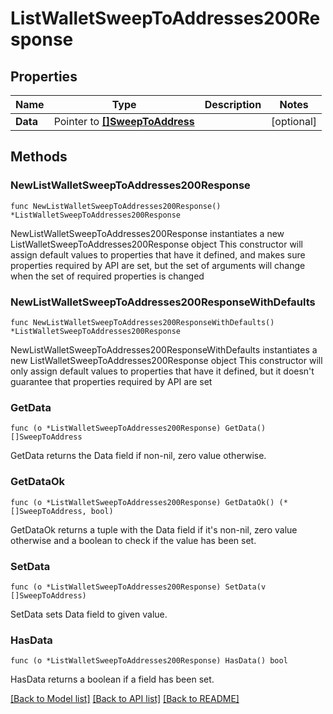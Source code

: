 # ListWalletSweepToAddresses200Response

## Properties

Name | Type | Description | Notes
------------ | ------------- | ------------- | -------------
**Data** | Pointer to [**[]SweepToAddress**](SweepToAddress.md) |  | [optional] 

## Methods

### NewListWalletSweepToAddresses200Response

`func NewListWalletSweepToAddresses200Response() *ListWalletSweepToAddresses200Response`

NewListWalletSweepToAddresses200Response instantiates a new ListWalletSweepToAddresses200Response object
This constructor will assign default values to properties that have it defined,
and makes sure properties required by API are set, but the set of arguments
will change when the set of required properties is changed

### NewListWalletSweepToAddresses200ResponseWithDefaults

`func NewListWalletSweepToAddresses200ResponseWithDefaults() *ListWalletSweepToAddresses200Response`

NewListWalletSweepToAddresses200ResponseWithDefaults instantiates a new ListWalletSweepToAddresses200Response object
This constructor will only assign default values to properties that have it defined,
but it doesn't guarantee that properties required by API are set

### GetData

`func (o *ListWalletSweepToAddresses200Response) GetData() []SweepToAddress`

GetData returns the Data field if non-nil, zero value otherwise.

### GetDataOk

`func (o *ListWalletSweepToAddresses200Response) GetDataOk() (*[]SweepToAddress, bool)`

GetDataOk returns a tuple with the Data field if it's non-nil, zero value otherwise
and a boolean to check if the value has been set.

### SetData

`func (o *ListWalletSweepToAddresses200Response) SetData(v []SweepToAddress)`

SetData sets Data field to given value.

### HasData

`func (o *ListWalletSweepToAddresses200Response) HasData() bool`

HasData returns a boolean if a field has been set.


[[Back to Model list]](../README.md#documentation-for-models) [[Back to API list]](../README.md#documentation-for-api-endpoints) [[Back to README]](../README.md)


